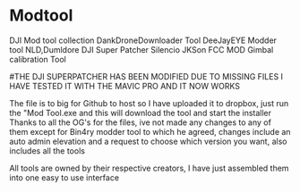# Modtool
DJI Mod tool collection
   DankDroneDownloader Tool
   DeeJayEYE Modder tool
   NLD,Dumldore
   DJI Super Patcher
   Silencio
   JKSon FCC MOD
   Gimbal calibration Tool

   #THE DJI SUPERPATCHER HAS BEEN MODIFIED DUE TO MISSING FILES I HAVE TESTED IT WITH THE MAVIC PRO AND IT NOW WORKS
   
  The file is to big for Github to host so I have uploaded it to dropbox, just run the "Mod Tool.exe and this will download the tool and start the installer Thanks to all the OG's for the files, ive not made any changes to any of them except for Bin4ry modder tool to which he agreed, changes include an auto admin elevation and a request to choose which version you want, also includes all the tools

All tools are owned by their respective creators, I have just assembled them into one easy to use interface
